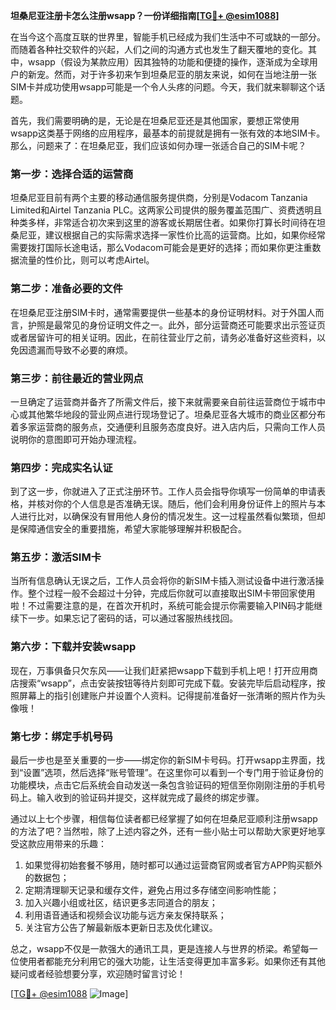 **坦桑尼亚注册卡怎么注册wsapp？一份详细指南[[TG💪+ @esim1088](https://t.me/s/esim1088)]**

在当今这个高度互联的世界里，智能手机已经成为我们生活中不可或缺的一部分。而随着各种社交软件的兴起，人们之间的沟通方式也发生了翻天覆地的变化。其中，wsapp（假设为某款应用）因其独特的功能和便捷的操作，逐渐成为全球用户的新宠。然而，对于许多初来乍到坦桑尼亚的朋友来说，如何在当地注册一张SIM卡并成功使用wsapp可能是一个令人头疼的问题。今天，我们就来聊聊这个话题。

首先，我们需要明确的是，无论是在坦桑尼亚还是其他国家，要想正常使用wsapp这类基于网络的应用程序，最基本的前提就是拥有一张有效的本地SIM卡。那么，问题来了：在坦桑尼亚，我们应该如何办理一张适合自己的SIM卡呢？

### **第一步：选择合适的运营商**
坦桑尼亚目前有两个主要的移动通信服务提供商，分别是Vodacom Tanzania Limited和Airtel Tanzania PLC。这两家公司提供的服务覆盖范围广、资费透明且种类多样，非常适合初次来到这里的游客或长期居住者。如果你打算长时间待在坦桑尼亚，建议根据自己的实际需求选择一家性价比高的运营商。比如，如果你经常需要拨打国际长途电话，那么Vodacom可能会是更好的选择；而如果你更注重数据流量的性价比，则可以考虑Airtel。

### **第二步：准备必要的文件**
在坦桑尼亚注册SIM卡时，通常需要提供一些基本的身份证明材料。对于外国人而言，护照是最常见的身份证明文件之一。此外，部分运营商还可能要求出示签证页或者居留许可的相关证明。因此，在前往营业厅之前，请务必准备好这些资料，以免因遗漏而导致不必要的麻烦。

### **第三步：前往最近的营业网点**
一旦确定了运营商并备齐了所需文件后，接下来就需要亲自前往运营商位于城市中心或其他繁华地段的营业网点进行现场登记了。坦桑尼亚各大城市的商业区都分布着多家运营商的服务点，交通便利且服务态度良好。进入店内后，只需向工作人员说明你的意图即可开始办理流程。

### **第四步：完成实名认证**
到了这一步，你就进入了正式注册环节。工作人员会指导你填写一份简单的申请表格，并核对你的个人信息是否准确无误。随后，他们会利用身份证件上的照片与本人进行比对，以确保没有冒用他人身份的情况发生。这一过程虽然看似繁琐，但却是保障通信安全的重要措施，希望大家能够理解并积极配合。

### **第五步：激活SIM卡**
当所有信息确认无误之后，工作人员会将你的新SIM卡插入测试设备中进行激活操作。整个过程一般不会超过十分钟，完成后你就可以直接取出SIM卡带回家使用啦！不过需要注意的是，在首次开机时，系统可能会提示你需要输入PIN码才能继续下一步。如果忘记了密码的话，可以通过客服热线找回。

### **第六步：下载并安装wsapp**
现在，万事俱备只欠东风——让我们赶紧把wsapp下载到手机上吧！打开应用商店搜索“wsapp”，点击安装按钮等待片刻即可完成下载。安装完毕后启动程序，按照屏幕上的指引创建账户并设置个人资料。记得提前准备好一张清晰的照片作为头像哦！

### **第七步：绑定手机号码**
最后一步也是至关重要的一步——绑定你的新SIM卡号码。打开wsapp主界面，找到“设置”选项，然后选择“账号管理”。在这里你可以看到一个专门用于验证身份的功能模块，点击它后系统会自动发送一条包含验证码的短信至你刚刚注册的手机号码上。输入收到的验证码并提交，这样就完成了最终的绑定步骤。

通过以上七个步骤，相信每位读者都已经掌握了如何在坦桑尼亚顺利注册wsapp的方法了吧？当然啦，除了上述内容之外，还有一些小贴士可以帮助大家更好地享受这款应用带来的乐趣：

1. 如果觉得初始套餐不够用，随时都可以通过运营商官网或者官方APP购买额外的数据包；
2. 定期清理聊天记录和缓存文件，避免占用过多存储空间影响性能；
3. 加入兴趣小组或社区，结识更多志同道合的朋友；
4. 利用语音通话和视频会议功能与远方亲友保持联系；
5. 关注官方公告了解最新版本更新日志及优化建议。

总之，wsapp不仅是一款强大的通讯工具，更是连接人与世界的桥梁。希望每一位使用者都能充分利用它的强大功能，让生活变得更加丰富多彩。如果你还有其他疑问或者经验想要分享，欢迎随时留言讨论！

[[TG💪+ @esim1088](https://t.me/s/esim1088) ![Image](https://i.postimg.cc/4NQfJmqS/Snipaste-2025-05-13-00-14-12.png)]